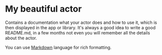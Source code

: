 # My beautiful actor

Contains a documentation what your actor does and how to use it,
which is then displayed in the app or library. It's always a good
idea to write a good README.md, in a few months not even you
will remember all the details about the actor.

You can use [Markdown](https://guides.github.com/features/mastering-markdown/)
language for rich formatting.
